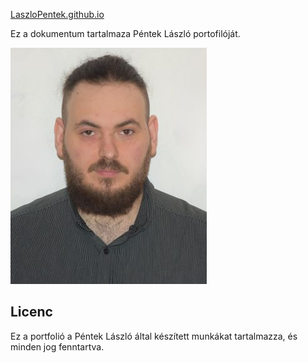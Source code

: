 [LaszloPentek.github.io](https://laszlopentek.github.io)


Ez a dokumentum tartalmaza Péntek László portofilóját. 

![Profilkép](./img/profil.JPG)



## Licenc

Ez a portfolió a Péntek László által készített munkákat tartalmazza, és minden jog fenntartva.

